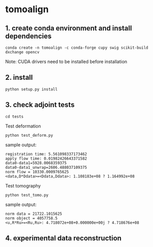 # tomoalign

## 1. create conda environment and install dependencies

```console
conda create -n tomoalign -c conda-forge cupy swig scikit-build dxchange opencv
```

Note: CUDA drivers need to be installed before installation

## 2. install

```console
python setup.py install
```

## 3. check adjoint tests

```console
cd tests

```

Test deformation

```console
python test_deform.py

```
sample output:

```console
registration time: 5.561098337173462
apply flow time: 0.01982426643371582
data0-data1=5928.0068359375
data0-data1_unwrap=2606.488037109375
norm flow = 10330.0009765625
<data,D*Ddata>=<Ddata,Ddata>: 1.108183e+08 ? 1.164992e+08
```

Test tomography

```console
python test_tomo.py
```

sample output:

```console
norm data = 21722.1015625
norm object = 4057758.5
<u,R*Ru>=<Ru,Ru>: 4.718072e+08+0.000000e+00j ? 4.718676e+08
```

## 4. experimental data reconstruction